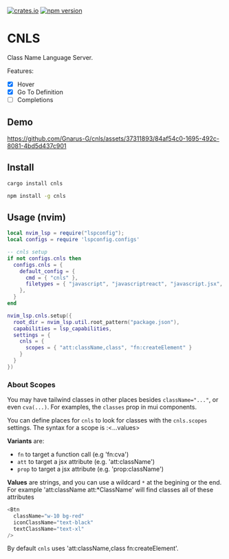 [![crates.io](https://img.shields.io/crates/v/cnls.svg)](https://crates.io/crates/cnls)
[![npm version](https://img.shields.io/npm/v/cnls.svg)](https://www.npmjs.com/package/cnls)

# CNLS

Class Name Language Server.

Features:

- [x] Hover
- [x] Go To Definition
- [ ] Completions

## Demo
https://github.com/Gnarus-G/cnls/assets/37311893/84af54c0-1695-492c-8081-4bd5d437c901

## Install

```sh
cargo install cnls
```

```sh
npm install -g cnls
```

## Usage (nvim)

```lua
local nvim_lsp = require("lspconfig");
local configs = require 'lspconfig.configs'

-- cnls setup
if not configs.cnls then
  configs.cnls = {
    default_config = {
      cmd = { "cnls" },
      filetypes = { "javascript", "javascriptreact", "javascript.jsx", "typescript", "typescriptreact", "typescript.tsx" }
    },
  }
end

nvim_lsp.cnls.setup({
  root_dir = nvim_lsp.util.root_pattern("package.json"),
  capabilities = lsp_capabilities,
  settings = {
    cnls = {
      scopes = { "att:className,class", "fn:createElement" }
    }
  }
})
```

### About Scopes

You may have tailwind classes in other places besides `className="..."`, or even `cva(...)`.
For examples, the `classes` prop in mui components.

You can define places for `cnls` to look for classes with the `cnls.scopes` settings.
The syntax for a scope is <variant>:<...values>

**Variants** are:

- `fn` to target a function call (e.g 'fn:cva')
- `att` to target a jsx attribute (e.g. 'att:className')
- `prop` to target a jsx attribute (e.g. 'prop:className')

**Values** are strings, and you can use a wildcard `*` at the begining or the end.
For example 'att:className att:\*ClassName' will find classes all of these attributes

```js
<Btn
  className="w-10 bg-red"
  iconClassName="text-black"
  textClassName="text-xl"
/>
```

By default `cnls` uses 'att:className,class fn:createElement'.
